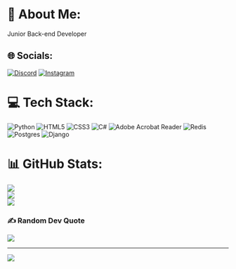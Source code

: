 # 💫 About Me:
Junior Back-end Developer


## 🌐 Socials:
[![Discord](https://img.shields.io/badge/Discord-%237289DA.svg?logo=discord&logoColor=white)](https://discord.gg/zra_rsk) [![Instagram](https://img.shields.io/badge/Instagram-%23E4405F.svg?logo=Instagram&logoColor=white)](https://instagram.com/zra_rsk) 

# 💻 Tech Stack:
![Python](https://img.shields.io/badge/python-3670A0?style=plastic&logo=python&logoColor=ffdd54) ![HTML5](https://img.shields.io/badge/html5-%23E34F26.svg?style=plastic&logo=html5&logoColor=white) ![CSS3](https://img.shields.io/badge/css3-%231572B6.svg?style=plastic&logo=css3&logoColor=white) ![C#](https://img.shields.io/badge/c%23-%23239120.svg?style=plastic&logo=csharp&logoColor=white) ![Adobe Acrobat Reader](https://img.shields.io/badge/Adobe%20Acrobat%20Reader-EC1C24.svg?style=plastic&logo=Adobe%20Acrobat%20Reader&logoColor=white) ![Redis](https://img.shields.io/badge/redis-%23DD0031.svg?style=plastic&logo=redis&logoColor=white) ![Postgres](https://img.shields.io/badge/postgres-%23316192.svg?style=plastic&logo=postgresql&logoColor=white) ![Django](https://img.shields.io/badge/django-%23092E20.svg?style=plastic&logo=django&logoColor=white)
# 📊 GitHub Stats:
![](https://github-readme-stats.vercel.app/api?username=zahrarasekhi&theme=blueberry&hide_border=false&include_all_commits=true&count_private=true)<br/>
![](https://github-readme-streak-stats.herokuapp.com/?user=zahrarasekhi&theme=blueberry&hide_border=false)<br/>
![](https://github-readme-stats.vercel.app/api/top-langs/?username=zahrarasekhi&theme=blueberry&hide_border=false&include_all_commits=true&count_private=true&layout=compact)

### ✍️ Random Dev Quote
![](https://quotes-github-readme.vercel.app/api?type=vetical&theme=dark)

---
[![](https://visitcount.itsvg.in/api?id=zahrarasekhi&icon=7&color=1)](https://visitcount.itsvg.in)

<!-- Proudly created with GPRM ( https://gprm.itsvg.in ) -->

